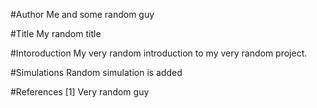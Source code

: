 #Author
Me and some random guy

#Title
My random title

#Intoroduction 
My very random introduction to my very random project.

#Simulations
Random simulation is added 


#References
[1] Very random guy